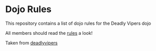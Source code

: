 Dojo Rules
==========

This repository contains a list of dojo rules for the Deadly Vipers dojo

All members should read the [rules](https://github.com/Cmdv/dojo_rules/wiki/Rules) a look!

Taken from [deadlyvipers](https://github.com/deadlyvipers)

